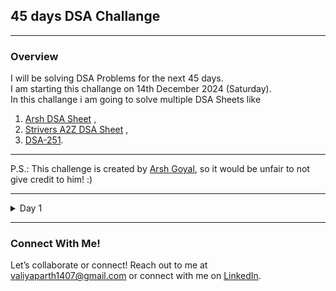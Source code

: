 ## 45 days DSA Challange

---

### Overview
I will be solving DSA Problems for the next 45 days.<br>
I am starting this challange on 14th December 2024 (Saturday).<br>
In this challange i am going to solve multiple DSA Sheets like 
1. [Arsh DSA Sheet](https://www.proelevate.in/dsa-practice/arsh-dsa-sheet) ,
2. [Strivers A2Z DSA Sheet](https://takeuforward.org/strivers-a2z-dsa-course/strivers-a2z-dsa-course-sheet-2) ,
3. [DSA-251](https://www.propeers.in/roadmaps/657d7e45e3609127743ec629).

---

P.S.: This challenge is created by [Arsh Goyal](https://www.youtube.com/@ArshGoyal), so it would be unfair to not give credit to him! :)

---

<details>
  <summary>Day 1</summary>
  **Problems Solved Today:**
  
  - [Remove Duplicates from Sorted Array](https://leetcode.com/problems/remove-duplicates-from-sorted-array) {1, 2}
  - [Best Time to Buy and Sell Stock](https://leetcode.com/problems/best-time-to-buy-and-sell-stock) {1}
  - [Check if Array Is Sorted and Rotated](https://leetcode.com/problems/check-if-array-is-sorted-and-rotated) {2}
  - [Second largest element in the array](https://www.naukri.com/code360/problems/second-largest-element-in-the-array_873375) {3}
  - [Rotate array](https://www.naukri.com/code360/problems/rotate-array_1230543) {3}
</details>

---

### Connect With Me!
Let’s collaborate or connect! Reach out to me at valiyaparth1407@gmail.com or connect with me on [LinkedIn](www.linkedin.com/in/parthvaliya).


